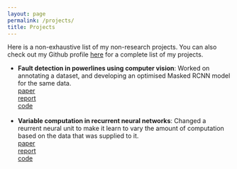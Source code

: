 ```yaml
---
layout: page
permalink: /projects/
title: Projects
---
```


Here is a non-exhaustive list of my non-research projects. You can also check out my Github profile <a href="">here</a> for a complete list of my projects.

<ul>
	<li>
		<b>Fault detection in powerlines using computer vision</b>: Worked on annotating a dataset, and developing an optimised Masked RCNN model for the same data.<br>
		<a href=""><div class="color-button">paper</div></a><a href="project_1.pdf"><div class="color-button">report</div></a><a href=""><div class="color-button">code</div></a>
	</li><br>
	<li>
		<b>Variable computation in recurrent neural networks</b>: Changed a reurrent neural unit to make it learn to vary the amount of computation based on the data that was supplied to it.<br>
		<a href=""><div class="color-button">paper</div></a><a href="project_1.pdf"><div class="color-button">report</div></a><a href=""><div class="color-button">code</div></a>
	</li><br>

</ul>